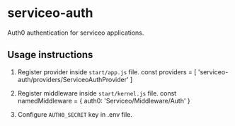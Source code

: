 # serviceo-auth

Auth0 authentication for serviceo applications.


## Usage instructions

1. Register provider inside `start/app.js` file.
const providers = [
  'serviceo-auth/providers/ServiceoAuthProvider'
]

2. Register middleware inside `start/kernel.js` file.
const namedMiddleware = {
  auth0: 'Serviceo/Middleware/Auth'
}

3. Configure `AUTH0_SECRET` key in .env file.